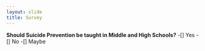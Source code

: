 ```yaml
---
layout: slide
title: Survey
---
```

**Should Suicide Prevention be taught in Middle and High Schools?**
-[] Yes
-[] No
-[] Maybe
